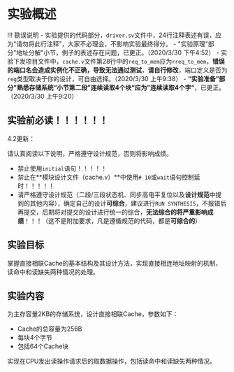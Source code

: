 # 实验概述

!!! 勘误说明
    - 实验提供的代码部分，`driver.sv`文件中，24行注释表述有误，应为“请勿将此行注释”，大家不必理会，不影响实验最终得分。
    - "实验原理"部分"地址分解"小节，例子的表述存在问题，已更正。（2020/3/30 下午4:52）
    - 实验下发项目文件中，`cache.v`文件第28行中的`req_to_mem`应为`rreq_to_mem`，**错误的端口名会造成实例化不正确，导致无法通过测试**，**请自行修改**，端口定义是否为`reg`类型取决于你的设计，可自由选择。（2020/3/30 上午9:38）
    - **“实验准备”**部分**"熟悉存储系统“**小节第二段**”连续读取4个块“**应为**”连续读取4个字“**，已更正。（2020/3/30 上午9:20）



## 实验前必读！！！！！！

4.2更新：

请认真阅读以下说明，严格遵守设计规范，否则将影响成绩。

- 禁止使用`initial`语句！！！！！
- 禁止在**模块设计文件（cache.v）**中使用`# 10`或`wait`语句控制延时！！！！！
- 请严格遵守设计规范（二段/三段状态机、同步高电平复位以及**设计规范**中提到的其他内容），确定自己的设计**可综合**，建议进行`RUN SYNTHESIS`，不报错后再提交，后期将对提交的设计进行统一的综合，**无法综合的将严重影响成绩**！！！（这不是附加要求，凡是遵循规范的代码，都是**可综合的**）



## 实验目标

掌握直接相联Cache的基本结构及其设计方法，实现直接相连地址映射的机制，读命中和读缺失两种情况的处理。

## 实验内容

为主存容量2KB的存储系统，设计直接相联Cache，参数如下：

* Cache的总容量为256B
* 每块4个字节
* 包括64个Cache块

实现在CPU发出读操作请求后的取数据操作，包括读命中和读缺失两种情况。


